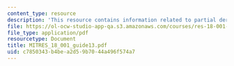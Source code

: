 ```yaml
---
content_type: resource
description: 'This resource contains information related to partial derivatives. '
file: https://ol-ocw-studio-app-qa.s3.amazonaws.com/courses/res-18-001-calculus-online-textbook-spring-2005/c7850343b4bea2d59b7044a496f574a7_MITRES_18_001_guide13.pdf
file_type: application/pdf
resourcetype: Document
title: MITRES_18_001_guide13.pdf
uid: c7850343-b4be-a2d5-9b70-44a496f574a7
---
```

